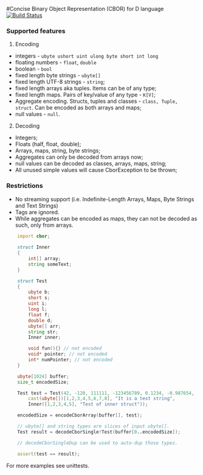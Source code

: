 #Concise Binary Object Representation (CBOR) for D language [![Build Status](https://travis-ci.org/MrSmith33/cbor-d.svg?branch=master)](https://travis-ci.org/MrSmith33/cbor-d)

### Supported features
1. Encoding
  + integers - `ubyte ushort uint ulong byte short int long`
  + floating numbers - `float`, `double`
  + boolean - `bool`
  + fixed length byte strings - `ubyte[]`
  + fixed length UTF-8 strings - `string`;
  + fixed length arrays aka tuples. Items can be of any type;
  + fixed length maps. Pairs of key/value of any type - `K[V]`;
  + Aggregate encoding. Structs, tuples and classes - `class, Tuple, struct`. Can be encoded as both arrays and maps;
  + null values - `null`.
2. Decoding
  + Integers;
  + Floats (half, float, double);
  + Arrays, maps, string, byte strings;
  + Aggregates can only be decoded from arrays now;
  + null values can be decoded as classes, arrays, maps, string;
  + All unused simple values will cause CborException to be thrown;

### Restrictions
+ No streaming support (i.e. Indefinite-Length Arrays, Maps, Byte Strings and Text Strings)
+ Tags are ignored.
+ While aggregates can be encoded as maps, they can not be decoded as such, only from arrays.


```D
	import cbor;
	
	struct Inner
	{
		int[] array;
		string someText;
	}

	struct Test
	{
		ubyte b;
		short s;
		uint i;
		long l;
		float f;
		double d;
		ubyte[] arr;
		string str;
		Inner inner;

		void fun(){} // not encoded
		void* pointer; // not encoded
		int* numPointer; // not encoded
	}

	ubyte[1024] buffer;
	size_t encodedSize;

	Test test = Test(42, -120, 111111, -123456789, 0.1234, -0.987654,
		cast(ubyte[])[1,2,3,4,5,6,7,8], "It is a test string",
		Inner([1,2,3,4,5], "Test of inner struct"));

	encodedSize = encodeCborArray(buffer[], test);

	// ubyte[] and string types are slices of input ubyte[].
	Test result = decodeCborSingle!Test(buffer[0..encodedSize]);

	// decodeCborSingleDup can be used to auto-dup those types.

	assert(test == result);
```

For more examples see unittests.